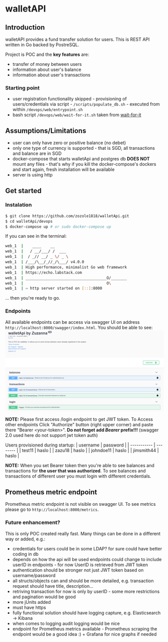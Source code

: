 # walletAPI

## Introduction
walletAPI provides a fund transfer solution for users.
This is REST API written in Go backed by PostreSQL.

Project is POC and the **key features** are:
* transfer of money between users
* information about user's balance
* information about user's transactions

### Starting point
* user registration functionality skipped - provisioning of users/credentials via script - `/scripts/populate_db.sh` - executed from within `/devops/web/entrypoint.sh`
* bash script `/devops/web/wait-for-it.sh` taken from [wait-for-it](https://github.com/vishnubob/wait-for-it)

## Assumptions/Limitations
* user can only have zero or positive balance (no debet)
* only one type of currency is supported - that is SGD, all transactions and balance are in SGD
* docker-compose that starts walletApi and postgres db **DOES NOT** mount any files - that's why if you kill the docker-compose's dockers and start again, fresh installation will be available
* server is using http

## Get started
### Instalation
```bash
$ git clone https://github.com/zozole1818/walletApi.git
$ cd walletApi/devops
$ docker-compose up # or sudo docker-compose up
```

If you can see in the terminal:
```bash
web_1  |    ____    __
web_1  |   / __/___/ /  ___
web_1  |  / _// __/ _ \/ _ \
web_1  | /___/\__/_//_/\___/ v4.0.0
web_1  | High performance, minimalist Go web framework
web_1  | https://echo.labstack.com
web_1  | ____________________________________O/_______
web_1  |                                     O\
web_1  | ⇨ http server started on [::]:8000

```

... then you're ready to go.

### Endpoints
All available endpoints can be access via swagger UI on address `http://localhost:8000/swagger/index.html`.
You should be able to see:
![swagger-api](/pictures/swagger-api.PNG)

**NOTE:** Please first access /login endpoint to get JWT token. To Access other endpoints Click "Authorize" button (right upper corner) and paste there "Bearer \<your-token\>".
**Do not forget add _Bearer_ prefix!!!** (swagger 2.0 used here do not support jwt token auth)

Users provisioned during startup:
| username    | password |
| ----------- | -------- |
| test11      | haslo    |
| zazu18      | haslo    |
| johndoe11   | haslo    |
| jimsmith44  | haslo    |

**NOTE:** When you set Bearer token then you're able to see balances and transactions for **the user that was authorized**. To see balances and transactions of different user you must login with different credentials.

## Prometheus metric endpoint
Prometheus metric endpoint is not visible on swagger UI. To see metrics please go to `http://localhost:8000/metrics`.

### Future enhancement?
This is only POC created really fast. Many things can be done in a different way or added, e.g.:
* credentials for users could be in some LDAP? for sure could have better coding in db
* depends on how the api will be used endpoints could change to include userID in endpoints - for now UserID is retrieved from JWT token
* authentication should be stronger not just JWT token based on username/password
* all structs/objects can and should be more detailed, e.g. transaction request should have title, description...
* retriving transaction for now is only by userID - some more restrictions and pagination would be good
* more jUnits added
* must have https
* fully functional solution should have logging capture, e.g. Elasticsearch -> Kibana
* when comes to logging audit logging would be nice
* endpoint for Prometheus metrics available - Prometheus scraping the endpoint would be a good idea :) + Grafana for nice graphs if needed
